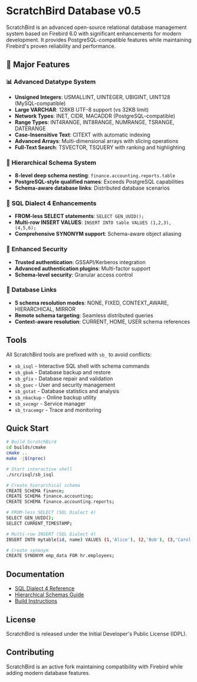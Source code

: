 # ScratchBird Database v0.5

ScratchBird is an advanced open-source relational database management system based on Firebird 6.0 with significant enhancements for modern development. It provides PostgreSQL-compatible features while maintaining Firebird's proven reliability and performance.

## 🚀 Major Features

### 📊 **Advanced Datatype System**
- **Unsigned Integers**: USMALLINT, UINTEGER, UBIGINT, UINT128 (MySQL-compatible)
- **Large VARCHAR**: 128KB UTF-8 support (vs 32KB limit)
- **Network Types**: INET, CIDR, MACADDR (PostgreSQL-compatible)
- **Range Types**: INT4RANGE, INT8RANGE, NUMRANGE, TSRANGE, DATERANGE
- **Case-Insensitive Text**: CITEXT with automatic indexing
- **Advanced Arrays**: Multi-dimensional arrays with slicing operations
- **Full-Text Search**: TSVECTOR, TSQUERY with ranking and highlighting

### 🌳 **Hierarchical Schema System**
- **8-level deep schema nesting**: `finance.accounting.reports.table`
- **PostgreSQL-style qualified names**: Exceeds PostgreSQL capabilities  
- **Schema-aware database links**: Distributed database scenarios

### 🎯 **SQL Dialect 4 Enhancements**
- **FROM-less SELECT statements**: `SELECT GEN_UUID();`
- **Multi-row INSERT VALUES**: `INSERT INTO table VALUES (1,2,3),(4,5,6);`
- **Comprehensive SYNONYM support**: Schema-aware object aliasing

### 🔐 **Enhanced Security**
- **Trusted authentication**: GSSAPI/Kerberos integration
- **Advanced authentication plugins**: Multi-factor support
- **Schema-level security**: Granular access control

### 🔗 **Database Links**
- **5 schema resolution modes**: NONE, FIXED, CONTEXT_AWARE, HIERARCHICAL, MIRROR
- **Remote schema targeting**: Seamless distributed queries
- **Context-aware resolution**: CURRENT, HOME, USER schema references

## Tools

All ScratchBird tools are prefixed with `sb_` to avoid conflicts:

- `sb_isql` - Interactive SQL shell with schema commands
- `sb_gbak` - Database backup and restore
- `sb_gfix` - Database repair and validation
- `sb_gsec` - User and security management
- `sb_gstat` - Database statistics and analysis
- `sb_nbackup` - Online backup utility
- `sb_svcmgr` - Service manager
- `sb_tracemgr` - Trace and monitoring

## Quick Start

```bash
# Build ScratchBird
cd builds/cmake
cmake ..
make -j$(nproc)

# Start interactive shell
./src/isql/sb_isql

# Create hierarchical schema
CREATE SCHEMA finance;
CREATE SCHEMA finance.accounting;
CREATE SCHEMA finance.accounting.reports;

# FROM-less SELECT (SQL Dialect 4)
SELECT GEN_UUID();
SELECT CURRENT_TIMESTAMP;

# Multi-row INSERT (SQL Dialect 4)
INSERT INTO mytable(id, name) VALUES (1,'Alice'), (2,'Bob'), (3,'Carol');

# Create synonym
CREATE SYNONYM emp_data FOR hr.employees;
```

## Documentation

- [SQL Dialect 4 Reference](doc/README.sql_dialect_4.md)
- [Hierarchical Schemas Guide](doc/README.hierarchical_schemas.md)
- [Build Instructions](doc/README.build.posix.html)

## License

ScratchBird is released under the Initial Developer's Public License (IDPL).

## Contributing

ScratchBird is an active fork maintaining compatibility with Firebird while adding modern database features.
